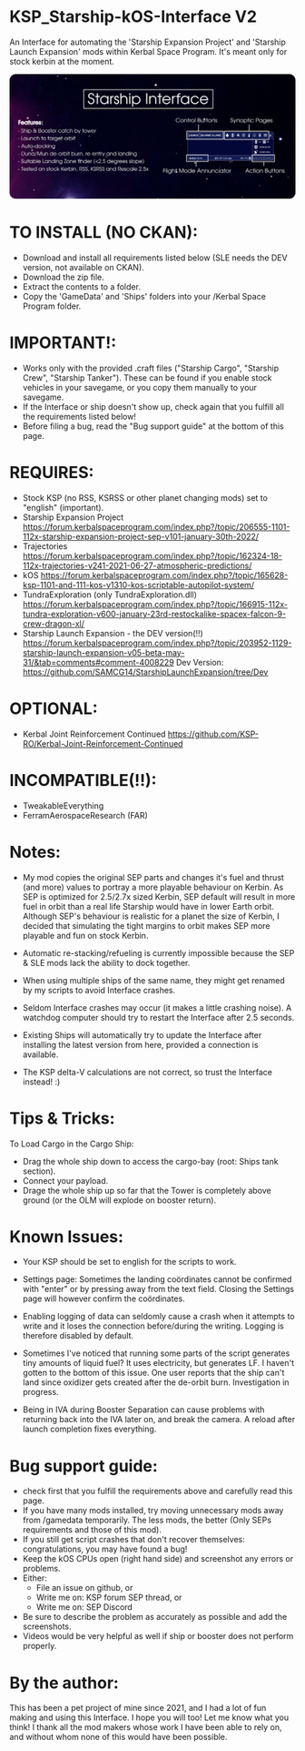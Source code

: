 # KSP_Starship-kOS-Interface V2
An Interface for automating the 'Starship Expansion Project' and 'Starship Launch Expansion' mods within Kerbal Space Program. It's meant only for stock kerbin at the moment.


![Alt text](/Infographic.png)


# TO INSTALL (NO CKAN):
- Download and install all requirements listed below (SLE needs the DEV version, not available on CKAN).
- Download the zip file.
- Extract the contents to a folder.
- Copy the 'GameData' and 'Ships' folders into your /Kerbal Space Program folder.

# IMPORTANT!:
- Works only with the provided .craft files ("Starship Cargo", "Starship Crew", "Starship Tanker"). These can be found if you enable stock vehicles in your savegame, or you copy them manually to your savegame.
- If the Interface or ship doesn't show up, check again that you fulfill all the requirements listed below!
- Before filing a bug, read the "Bug support guide" at the bottom of this page.

# REQUIRES:
- Stock KSP (no RSS, KSRSS or other planet changing mods) set to "english" (important).
- Starship Expansion Project
    https://forum.kerbalspaceprogram.com/index.php?/topic/206555-1101-112x-starship-expansion-project-sep-v101-january-30th-2022/
- Trajectories
    https://forum.kerbalspaceprogram.com/index.php?/topic/162324-18-112x-trajectories-v241-2021-06-27-atmospheric-predictions/
- kOS
    https://forum.kerbalspaceprogram.com/index.php?/topic/165628-ksp-1101-and-111-kos-v1310-kos-scriptable-autopilot-system/
- TundraExploration (only TundraExploration.dll)
    https://forum.kerbalspaceprogram.com/index.php?/topic/166915-112x-tundra-exploration-v600-january-23rd-restockalike-spacex-falcon-9-crew-dragon-xl/
- Starship Launch Expansion - the DEV version(!!)
    https://forum.kerbalspaceprogram.com/index.php?/topic/203952-1129-starship-launch-expansion-v05-beta-may-31/&tab=comments#comment-4008229
    Dev Version: https://github.com/SAMCG14/StarshipLaunchExpansion/tree/Dev

# OPTIONAL:
- Kerbal Joint Reinforcement Continued
    https://github.com/KSP-RO/Kerbal-Joint-Reinforcement-Continued

# INCOMPATIBLE(!!):
- TweakableEverything
- FerramAerospaceResearch (FAR)



# Notes:
- My mod copies the original SEP parts and changes it's fuel and thrust (and more) values to portray a more playable behaviour on Kerbin. As SEP is optimized for 2.5/2.7x sized Kerbin, SEP default will result in more fuel in orbit than a real life Starship would have in lower Earth orbit. Although SEP's behaviour is realistic for a planet the size of Kerbin, I decided that simulating the tight margins to orbit makes SEP more playable and fun on stock Kerbin.

- Automatic re-stacking/refueling is currently impossible because the SEP & SLE mods lack the ability to dock together.

- When using multiple ships of the same name, they might get renamed by my scripts to avoid Interface crashes.

- Seldom Interface crashes may occur (it makes a little crashing noise). A watchdog computer should try to restart the Interface after 2.5 seconds.

- Existing Ships will automatically try to update the Interface after installing the latest version from here, provided a connection is available.

- The KSP delta-V calculations are not correct, so trust the Interface instead! :)



# Tips & Tricks:
To Load Cargo in the Cargo Ship:

- Drag the whole ship down to access the cargo-bay (root: Ships tank section).
- Connect your payload.
- Drage the whole ship up so far that the Tower is completely above ground (or the OLM will explode on booster return).



# Known Issues:
- Your KSP should be set to english for the scripts to work.

- Settings page: Sometimes the landing coördinates cannot be confirmed with "enter" or by pressing away from the text field. Closing the Settings page will however confirm the coördinates.

- Enabling logging of data can seldomly cause a crash when it attempts to write and it loses the connection before/during the writing. Logging is therefore disabled by default.

- Sometimes I've noticed that running some parts of the script generates tiny amounts of liquid fuel? It uses electricity, but generates LF. I haven't gotten to the bottom of this issue. One user reports that the ship can't land since oxidizer gets created after the de-orbit burn. Investigation in progress.

- Being in IVA during Booster Separation can cause problems with returning back into the IVA later on, and break the camera. A reload after launch completion fixes everything.



# Bug support guide:
- check first that you fulfill the requirements above and carefully read this page.
- If you have many mods installed, try moving unnecessary mods away from /gamedata temporarily. The less mods, the better (Only SEPs requirements and those of this mod).
- If you still get script crashes that don't recover themselves: congratulations, you may have found a bug!
- Keep the kOS CPUs open (right hand side) and screenshot any errors or problems.
- Either:
    - File an issue on github, or
    - Write me on: KSP forum SEP thread, or
    - Write me on: SEP Discord
- Be sure to describe the problem as accurately as possible and add the screenshots.
- Videos would be very helpful as well if ship or booster does not perform properly.



# By the author:
This has been a pet project of mine since 2021, and I had a lot of fun making and using this Interface. I hope you will too! Let me know what you think! I thank all the mod makers whose work I have been able to rely on, and without whom none of this would have been possible.
